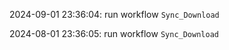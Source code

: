 2024-09-01 23:36:04: run workflow `Sync_Download` 

2024-08-01 23:36:05: run workflow `Sync_Download` 


